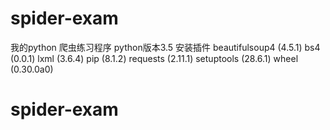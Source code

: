 # spider-exam

我的python 爬虫练习程序
python版本3.5
安装插件
beautifulsoup4 (4.5.1)
bs4 (0.0.1)
lxml (3.6.4)
pip (8.1.2)
requests (2.11.1)
setuptools (28.6.1)
wheel (0.30.0a0)

# spider-exam
